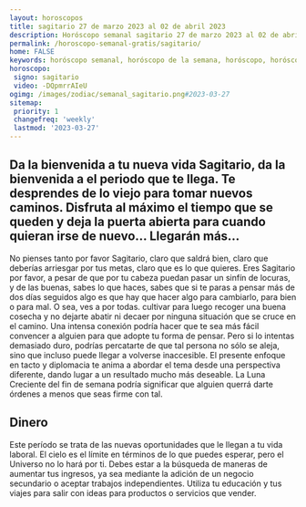```yaml
---
layout: horoscopos
title: sagitario 27 de marzo 2023 al 02 de abril 2023 
description: Horóscopo semanal sagitario 27 de marzo 2023 al 02 de abril 2023. Da la bienvenida a tu nueva vida Sagitario, da la bienvenida a el periodo que te llega. Te desprendes de lo viejo para tomar nuevos caminos. Disfruta al máximo el tiempo que se queden y deja la puerta abierta para cuando quieran irse de nuevo… Llegarán más…
permalink: /horoscopo-semanal-gratis/sagitario/
home: FALSE
keywords: horóscopo semanal, horóscopo de la semana, horóscopo, horóscopo gratis,horóscopos, horóscopo esperanza gracia, horoscopos sagitario la semana, horóscopos gratis, Tarot, Astrologia, Zodíaco, sagitario, horoscopo gratis, semanal
horoscopo:
 signo: sagitario
 video: -DQpmrrAIeU
ogimg: /images/zodiac/semanal_sagitario.png#2023-03-27
sitemap:
 priority: 1
 changefreq: 'weekly'
 lastmod: '2023-03-27'
---
```




## Da la bienvenida a tu nueva vida Sagitario, da la bienvenida a el periodo que te llega. Te desprendes de lo viejo para tomar nuevos caminos. Disfruta al máximo el tiempo que se queden y deja la puerta abierta para cuando quieran irse de nuevo… Llegarán más…

No pienses tanto por favor Sagitario, claro que saldrá bien, claro que deberías arriesgar por tus metas, claro que es lo que quieres. Eres Sagitario por favor, a pesar de que por tu cabeza puedan pasar un sinfín de locuras, y de las buenas, sabes lo que haces, sabes que si te paras a pensar más de dos días seguidos algo es que hay que hacer algo para cambiarlo, para bien o para mal. O sea, ves a por todas. 
 cultivar para luego recoger una buena cosecha y no dejarte abatir ni decaer por ninguna situación que se cruce en el camino.
Una intensa conexión podría hacer que te sea más fácil convencer a alguien para que adopte tu forma de pensar. Pero si lo intentas demasiado duro, podrías percatarte de que tal persona no sólo se aleja, sino que incluso puede llegar a volverse inaccesible. El presente enfoque en tacto y diplomacia te anima a abordar el tema desde una perspectiva diferente, dando lugar a un resultado mucho más deseable. La Luna Creciente del fin de semana podría significar que alguien querrá darte órdenes a menos que seas firme con tal.

## Dinero

Este período se trata de las nuevas oportunidades que le llegan a tu vida laboral. El cielo es el límite en términos de lo que puedes esperar, pero el Universo no lo hará por ti. Debes estar a la búsqueda de maneras de aumentar tus ingresos, ya sea mediante la adición de un negocio secundario o aceptar trabajos independientes. Utiliza tu educación y tus viajes para salir con ideas para productos o servicios que vender.